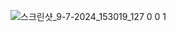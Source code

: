 ![스크린샷_9-7-2024_153019_127 0 0 1](https://github.com/yuju0701/times-submit/assets/163105974/379871c3-4627-4f3b-8ed8-5314a53056ab)


